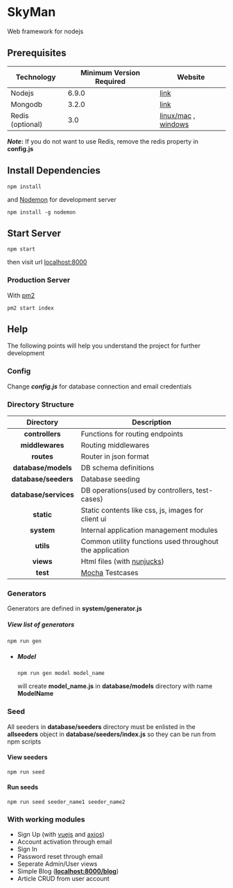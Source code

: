 # SkyMan
Web framework for nodejs

## Prerequisites

| Technology | Minimum Version Required | Website |
| - | - |-|
|Nodejs| 6.9.0|[link](https://nodejs.org/en/download/)|
|Mongodb| 3.2.0|[link](https://www.mongodb.com/download-center)|
|Redis (optional)| 3.0|[linux/mac](https://redis.io/download) , [windows](https://github.com/microsoftarchive/redis/releases)|

**_Note_:** If you do not want to use Redis, remove the redis property in **config.js**

## Install Dependencies

```
npm install
```
and [Nodemon](https://nodemon.io/) for development server
```
npm install -g nodemon
```

## Start Server

```
npm start
```
then visit url [localhost:8000](localhost:8000)

### Production Server
With [pm2](http://pm2.keymetrics.io/)
```
pm2 start index
```

## Help

The following points will help you understand the project for further development

### Config

Change ***config.js*** for database connection and email credentials

### Directory Structure

|Directory|Description|
|:----:|----|
|**controllers**|Functions for routing endpoints|
|**middlewares**|Routing middlewares|
|**routes**|Router in json format|
|**database/models**|DB schema definitions|
|**database/seeders**|Database seeding|
|**database/services**|DB operations(used by controllers, test-cases)|
|**static**|Static contents like css, js, images for client ui|
|**system**|Internal application management modules|
|**utils**|Common utility functions used throughout the application|
|**views**|Html files (with [nunjucks](https://mozilla.github.io/nunjucks))|
|**test**|[Mocha](https://mochajs.org/) Testcases|

### Generators
Generators are defined in **system/generator.js**

##### View list of generators
```
npm run gen
```
- ##### Model
   ```
   npm run gen model model_name
   ```
   will create **model_name.js** in **database/models** directory with name **ModelName**

### Seed
All seeders in **database/seeders** directory must be enlisted in the **allseeders** object in **database/seeders/index.js** so they can be run from npm scripts

#### View seeders
```
npm run seed
```
#### Run seeds
```
npm run seed seeder_name1 seeder_name2
```

### With working modules

* Sign Up (with [vuejs](https://vuejs.org) and [axios](https://github.com/axios/axios))
* Account activation through email
* Sign In
* Password reset through email
* Seperate Admin/User views
* Simple Blog ([**localhost:8000/blog**](localhost:8000/blog))
* Article CRUD from user account
